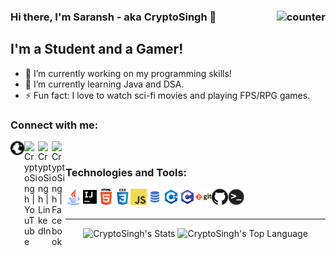 ### Hi there, I'm Saransh - aka CryptoSingh 👋<img src="https://komarev.com/ghpvc/?username=cryptosingh1337" alt="counter" align="right"/>

## I'm a Student and a Gamer!
- 🔭 I’m currently working on my programming skills!
- 🌱 I’m currently learning Java and DSA.
- ⚡ Fun fact: I love to watch sci-fi movies and playing FPS/RPG games. 

### Connect with me:

[<img align="left" alt="CryptoSingh" width="22px" src="https://raw.githubusercontent.com/iconic/open-iconic/master/svg/globe.svg" />][website]
[<img align="left" alt="CryptoSingh | YouTube" width="22px" src="https://cdn.jsdelivr.net/npm/simple-icons@v3/icons/youtube.svg" />][youtube]
[<img align="left" alt="CryptoSingh | LinkedIn" width="22px" src="https://cdn.jsdelivr.net/npm/simple-icons@v3/icons/linkedin.svg" />][linkedin]
[<img align="left" alt="CryptoSingh | Facebook" width="22px" src="https://cdn.jsdelivr.net/npm/simple-icons@v3/icons/facebook.svg" />][facebook]

<br />

### Technologies and Tools:

<img align="left" alt="Java" width="26px" src="https://github.com/CryptoSingh1337/CryptoSingh1337/blob/master/Icons/Java.png" title="Java"/>
<img align="left" alt="Intellij-Idea" width="26px" src="https://github.com/CryptoSingh1337/CryptoSingh1337/blob/master/Icons/Intellij.png" title="Intellij-IDEA"/>
<img align="left" alt="HTML5" width="26px" src="https://raw.githubusercontent.com/github/explore/80688e429a7d4ef2fca1e82350fe8e3517d3494d/topics/html/html.png" title="HTML5"/>
<img align="left" alt="CSS3" width="26px" src="https://raw.githubusercontent.com/github/explore/80688e429a7d4ef2fca1e82350fe8e3517d3494d/topics/css/css.png" title="CSS3"/>
<img align="left" alt="JavaScript" width="26px" src="https://raw.githubusercontent.com/github/explore/80688e429a7d4ef2fca1e82350fe8e3517d3494d/topics/javascript/javascript.png" title="JavaScript"/>
<img align="left" alt="SQL" width="26px" src="https://raw.githubusercontent.com/github/explore/80688e429a7d4ef2fca1e82350fe8e3517d3494d/topics/sql/sql.png" title="SQL"/>
<img align="left" alt="C++" width="26px" src="https://github.com/CryptoSingh1337/CryptoSingh1337/blob/master/Icons/C++.png" title="C++"/>
<img align="left" alt="C" width="26px" src="https://github.com/CryptoSingh1337/CryptoSingh1337/blob/master/Icons/C.png" title="C"/>
<img align="left" alt="Git" width="26px" src="https://raw.githubusercontent.com/github/explore/80688e429a7d4ef2fca1e82350fe8e3517d3494d/topics/git/git.png" title="Git"/>
<img align="left" alt="GitHub" width="26px" src="https://raw.githubusercontent.com/github/explore/78df643247d429f6cc873026c0622819ad797942/topics/github/github.png" title="GitHub"/>
<img align="left" alt="Terminal" width="26px" src="https://raw.githubusercontent.com/github/explore/80688e429a7d4ef2fca1e82350fe8e3517d3494d/topics/terminal/terminal.png" title="Terminal"/>
</br>
</br>

---

<div align="center">

<img  alt="CryptoSingh's Stats" src="https://github-readme-stats.vercel.app/api?username=CryptoSingh1337&show_icons=true&theme=radical&hide=issues,contribs" title="Stats" />
<img  alt="CryptoSingh's Top Language" src="https://github-readme-stats.vercel.app/api/top-langs/?username=CryptoSingh1337&layout=compact&theme=radical" title="Top Language"/>

</div>

[website]: https://cryptosingh1337.github.io/my-site/
[youtube]: https://www.youtube.com/cryptosingh
[facebook]: https://www.facebook.com/saranshkumar1337/
[linkedin]: https://www.linkedin.com/in/saransh-kumar-2k19/
